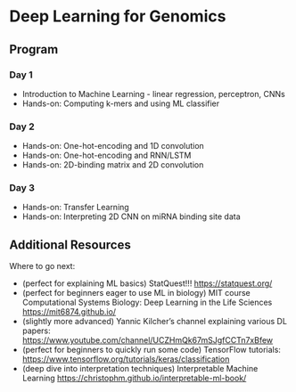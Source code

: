 # Deep Learning for Genomics

## Program

### Day 1
- Introduction to Machine Learning - linear regression, perceptron, CNNs
- Hands-on: Computing k-mers and using ML classifier

### Day 2
- Hands-on: One-hot-encoding and 1D convolution
- Hands-on: One-hot-encoding and RNN/LSTM
- Hands-on: 2D-binding matrix and 2D convolution

### Day 3
- Hands-on: Transfer Learning
- Hands-on: Interpreting 2D CNN on miRNA binding site data

## Additional Resources

Where to go next:
- (perfect for explaining ML basics) StatQuest!!! https://statquest.org/
- (perfect for beginners eager to use ML in biology) MIT course Computational Systems Biology: Deep Learning in the Life Sciences https://mit6874.github.io/
- (slightly more advanced) Yannic Kilcher’s channel explaining various DL papers: https://www.youtube.com/channel/UCZHmQk67mSJgfCCTn7xBfew
- (perfect for beginners to quickly run some code) TensorFlow tutorials: https://www.tensorflow.org/tutorials/keras/classification
- (deep dive into interpretation techniques) Interpretable Machine Learning https://christophm.github.io/interpretable-ml-book/
